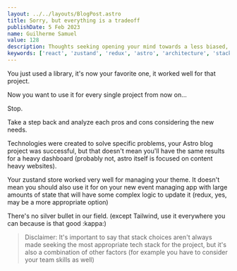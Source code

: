 ```yaml
---
layout: ../../layouts/BlogPost.astro
title: Sorry, but everything is a tradeoff
publishDate: 5 Feb 2023
name: Guilherme Samuel
value: 128
description: Thoughts seeking opening your mind towards a less biased, more rational approach to software development.
keywords: ['react', 'zustand', 'redux', 'astro', 'architecture', 'stack']
---
```


You just used a library, it's now your favorite one, it worked well for that project.

Now you want to use it for every single project from now on...

Stop.

Take a step back and analyze each pros and cons considering the new needs. 

Technologies were created to solve specific problems, your Astro blog project was successful, but that doesn't mean you'll have the same results for a heavy dashboard (probably not, astro itself is focused on content heavy websites).

Your zustand store worked very well for managing your theme. It doesn't mean you should also use it for on your new event managing app with large amounts of state that will have some complex logic to update it (redux, yes, may be a more appropriate option) 

There's no silver bullet in our field. 
(except Tailwind, use it everywhere you can because is that good :kappa:)

> Disclaimer: It's important to say that stack choices aren't always made seeking the most appropriate tech stack for the project, but it's also a combination of other factors (for example you have to consider your team skills as well)